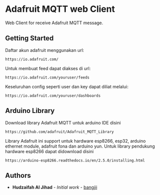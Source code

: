 # Adafruit MQTT web Client

Web Client for receive Adafruit MQTT message.

## Getting Started

Daftar akun adafruit menggunakan url:

```
https://io.adafruit.com/
```

Untuk membuat feed dapat diakses di url:

```
https://io.adafruit.com/youruser/feeds
```

Keseluruhan config seperti user dan key dapat diliat melalui:

```
https://io.adafruit.com/youruser/dashboards
```

## Arduino Library

Download library Adafruit MQTT untuk arduino IDE disini

```
https://github.com/adafruit/Adafruit_MQTT_Library
```

Library Adafruit ini support untuk hardware esp8266, esp32, arduino ethernet module, adafruit fona dan arduino yun. Untuk library pendukung hardware esp8266 dapat didownload disini

```
https://arduino-esp8266.readthedocs.io/en/2.5.0/installing.html
```

## Authors

* **Hudzaifah Al Jihad** - *Initial work* - [bangjii](https://github.com/bangjii)
